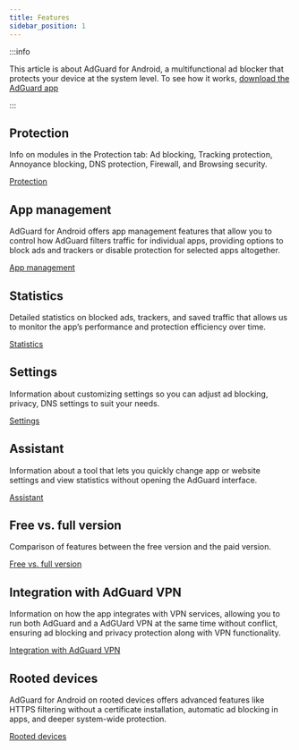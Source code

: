 ```yaml
---
title: Features
sidebar_position: 1
---
```


:::info

This article is about AdGuard for Android, a multifunctional ad blocker that protects your device at the system level. To see how it works, [download the AdGuard app](https://agrd.io/download-kb-adblock)

:::

## Protection

Info on modules in the Protection tab: Ad blocking, Tracking protection, Annoyance blocking, DNS protection, Firewall, and Browsing security.

[Protection](/adguard-for-android/features/protection/protection.md)

## App management

AdGuard for Android offers app management features that allow you to control how AdGuard filters traffic for individual apps, providing options to block ads and trackers or disable protection for selected apps altogether.

[App management](/adguard-for-android/features/app-management.md)

## Statistics

Detailed statistics on blocked ads, trackers, and saved traffic that allows us to monitor the app’s performance and protection efficiency over time.

[Statistics](/adguard-for-android/features/statistics.md)

## Settings

Information about customizing settings so you can adjust ad blocking, privacy, DNS settings to suit your needs.

[Settings](/adguard-for-android/features/settings.md)

## Assistant

Information about a tool that lets you quickly change app or website settings and view statistics without opening the AdGuard interface.

[Assistant](/adguard-for-android/features/assistant.md)

## Free vs. full version

Comparison of features between the free version and the paid version.

[Free vs. full version](/adguard-for-android/features/free-vs-full.mdx)

## Integration with AdGuard VPN

Information on how the app integrates with VPN services, allowing you to run both AdGuard and a AdGUard VPN at the same time without conflict, ensuring ad blocking and privacy protection along with VPN functionality.

[Integration with AdGuard VPN](/adguard-for-android/features/integration-with-vpn.md)

## Rooted devices

AdGuard for Android on rooted devices offers advanced features like HTTPS filtering without a certificate installation, automatic ad blocking in apps, and deeper system-wide protection.

[Rooted devices](/adguard-for-android/features/rooted.md)
